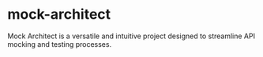 # mock-architect
Mock Architect is a versatile and intuitive project designed to streamline API mocking and testing processes.
